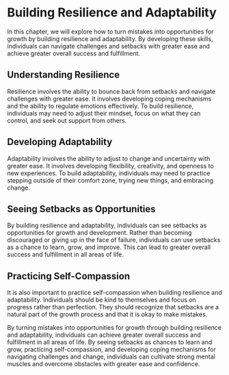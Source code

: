 Building Resilience and Adaptability
===============================================================================================

In this chapter, we will explore how to turn mistakes into opportunities for growth by building resilience and adaptability. By developing these skills, individuals can navigate challenges and setbacks with greater ease and achieve greater overall success and fulfillment.

Understanding Resilience
------------------------

Resilience involves the ability to bounce back from setbacks and navigate challenges with greater ease. It involves developing coping mechanisms and the ability to regulate emotions effectively. To build resilience, individuals may need to adjust their mindset, focus on what they can control, and seek out support from others.

Developing Adaptability
-----------------------

Adaptability involves the ability to adjust to change and uncertainty with greater ease. It involves developing flexibility, creativity, and openness to new experiences. To build adaptability, individuals may need to practice stepping outside of their comfort zone, trying new things, and embracing change.

Seeing Setbacks as Opportunities
--------------------------------

By building resilience and adaptability, individuals can see setbacks as opportunities for growth and development. Rather than becoming discouraged or giving up in the face of failure, individuals can use setbacks as a chance to learn, grow, and improve. This can lead to greater overall success and fulfillment in all areas of life.

Practicing Self-Compassion
--------------------------

It is also important to practice self-compassion when building resilience and adaptability. Individuals should be kind to themselves and focus on progress rather than perfection. They should recognize that setbacks are a natural part of the growth process and that it is okay to make mistakes.

By turning mistakes into opportunities for growth through building resilience and adaptability, individuals can achieve greater overall success and fulfillment in all areas of life. By seeing setbacks as chances to learn and grow, practicing self-compassion, and developing coping mechanisms for navigating challenges and change, individuals can cultivate strong mental muscles and overcome obstacles with greater ease and confidence.
